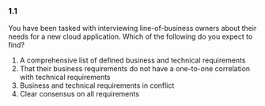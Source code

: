 ### 1.1

You have been tasked with interviewing line-of-business owners about their needs for a new cloud application. Which of
the following do you expect to find?

1. A comprehensive list of defined business and technical requirements
2. That their business requirements do not have a one-to-one correlation with technical requirements
3. Business and technical requirements in conflict
4. Clear consensus on all requirements